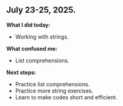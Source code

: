 ## July 23-25, 2025.

**What I did today:**
- Working with strings.

**What confused me:**
- List comprehensions.

**Next steps:**
- Practice list comprehensions.
- Practice more string exercises.
- Learn to make codes short and efficient.